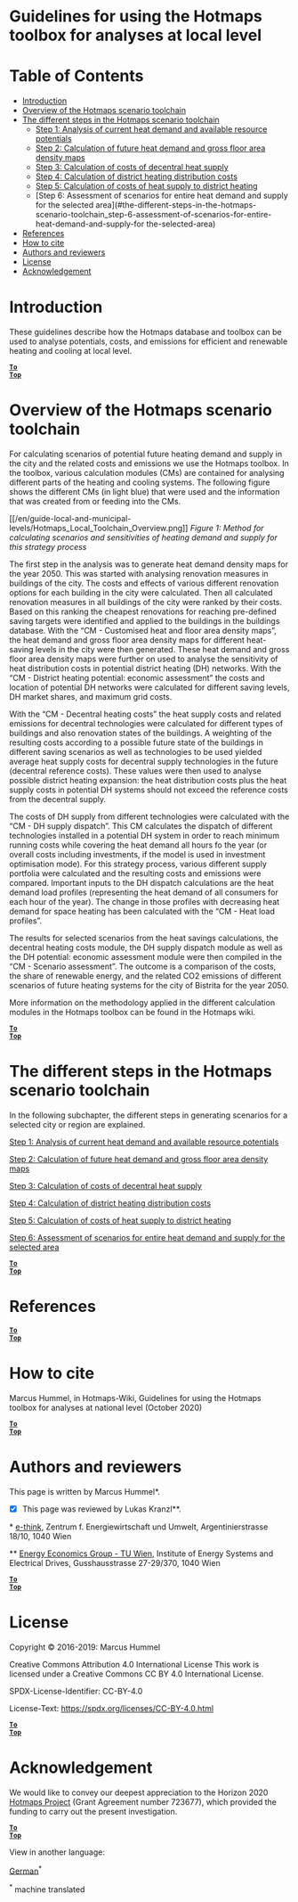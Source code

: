 <h1>Guidelines for using the Hotmaps toolbox for analyses at local level</h1>

# Table of Contents
* [Introduction](#introduction)
* [Overview of the Hotmaps scenario toolchain](#overview-of-the-hotmaps-scenario-toolchain)
* [The different steps in the Hotmaps scenario toolchain](#the-different-steps-in-the-hotmaps-scenario-toolchain)
    * [Step 1: Analysis of current heat demand and available resource potentials](#the-different-steps-in-the-hotmaps-scenario-toolchain_step-1-analysis-of-current-heat-demand-and-available-resource-potentials)
    * [Step 2: Calculation of future heat demand and gross floor area density maps](#the-different-steps-in-the-hotmaps-scenario-toolchain_step-2-calculation-of-future-heat-demand-and-gross-floor-area-density-maps)
    * [Step 3: Calculation of costs of decentral heat supply](#the-different-steps-in-the-hotmaps-scenario-toolchain_step-3-calculation-of-costs-of-decentral-heat-supply)
    * [Step 4: Calculation of district heating distribution costs](#the-different-steps-in-the-hotmaps-scenario-toolchain_step-4-calculation-of-district-heating-distribution-costs)
    * [Step 5: Calculation of costs of heat supply to district heating](#the-different-steps-in-the-hotmaps-scenario-toolchain_step-5-calculation-of-costs-of-heat-supply-to-district-heating)
    * [Step 6: Assessment of scenarios for entire heat demand and supply for the selected area](#the-different-steps-in-the-hotmaps-scenario-toolchain_step-6-assessment-of-scenarios-for-entire-heat-demand-and-supply-for the-selected-area)
* [References](#references)
* [How to cite](#how-to-cite)
* [Authors and reviewers](#authors-and-reviewers)
* [License](#license)
* [Acknowledgement](#acknowledgement)


# Introduction

These guidelines describe how the Hotmaps database and toolbox can be used to analyse potentials, costs, and emissions for efficient and renewable heating and cooling at local level.

<code><ins>**[To Top](#table-of-contents)**</ins></code>

# Overview of the Hotmaps scenario toolchain

For calculating scenarios of potential future heating demand and supply in the city and the related costs and emissions we use the Hotmaps toolbox. In the toolbox, various calculation modules (CMs) are contained for analysing different parts of the heating and cooling systems. The following figure shows the different CMs (in light blue) that were used and the information that was created from or feeding into the CMs.

[[/en/guide-local-and-municipal-levels/Hotmaps_Local_Toolchain_Overview.png]]
*Figure 1: Method for calculating scenarios and sensitivities of heating demand and supply for this strategy process*

The first step in the analysis was to generate heat demand density maps for the year 2050. This was started with analysing renovation measures in buildings of the city. The costs and effects of various different renovation options for each building in the city were calculated. Then all calculated renovation measures in all buildings of the city were ranked by their costs. Based on this ranking the cheapest renovations for reaching pre-defined saving targets were identified and applied to the buildings in the buildings database. With the “CM - Customised heat and floor area density maps”, the heat demand and gross floor area density maps for different heat-saving levels in the city were then generated.
These heat demand and gross floor area density maps were further on used to analyse the sensitivity of heat distribution costs in potential district heating (DH) networks. With the “CM - District heating potential: economic assessment” the costs and location of potential DH networks were calculated for different saving levels, DH market shares, and maximum grid costs.

With the “CM - Decentral heating costs” the heat supply costs and related emissions for decentral technologies were calculated for different types of buildings and also renovation states of the buildings. A weighting of the resulting costs according to a possible future state of the buildings in different saving scenarios as well as technologies to be used yielded average heat supply costs for decentral supply technologies in the future (decentral reference costs). These values were then used to analyse possible district heating expansion: the heat distribution costs plus the heat supply costs in potential DH systems should not exceed the reference costs from the decentral supply.

The costs of DH supply from different technologies were calculated with the “CM - DH supply dispatch”. This CM calculates the dispatch of different technologies installed in a potential DH system in order to reach minimum running costs while covering the heat demand all hours fo the year (or overall costs including investments, if the model is used in investment optimisation mode). For this strategy process, various different supply portfolia were calculated and the resulting costs and emissions were compared. Important inputs to the DH dispatch calculations are the heat demand load profiles (representing the heat demand of all consumers for each hour of the year). The change in those profiles with decreasing heat demand for space heating has been calculated with the “CM - Heat load profiles”.

The results for selected scenarios from the heat savings calculations, the decentral heating costs module, the DH supply dispatch module as well as the DH potential: economic assessment module were then compiled in the “CM - Scenario assessment”. The outcome is a comparison of the costs, the share of renewable energy, and the related CO2 emissions of different scenarios of future heating systems for the city of Bistrita for the year 2050.

More information on the methodology applied in the different calculation modules in the Hotmaps toolbox can be found in the Hotmaps wiki.

<code><ins>**[To Top](#table-of-contents)**</ins></code>


# The different steps in the Hotmaps scenario toolchain

In the following subchapter, the different steps in generating scenarios for a selected city or region are explained.


[Step 1: Analysis of current heat demand and available resource potentials](https://wiki.hotmaps.hevs.ch/en/Step-1-Analysis-of-current-heat-demand-and-available-resource-potentials)

[Step 2: Calculation of future heat demand and gross floor area density maps](https://wiki.hotmaps.hevs.ch/en/Step-2-Calculation-of-future-heat-demand-and-gross-floor-area-density-maps)

[Step 3: Calculation of costs of decentral heat supply](https://wiki.hotmaps.hevs.ch/en/Step-3-Calculation-of-costs-of-decentral-heat-supply)

[Step 4: Calculation of district heating distribution costs](https://wiki.hotmaps.hevs.ch/en/Step-4-Calculation-of-district-heating-distribution-costs)

[Step 5: Calculation of costs of heat supply to district heating](https://wiki.hotmaps.hevs.ch/en/Step-5-Calculation-of-costs-of-heat-supply-to-district-heating)

[Step 6: Assessment of scenarios for entire heat demand and supply for the selected area](https://wiki.hotmaps.hevs.ch/en/Step-6-Assessment-of-scenarios-for-entire-heat-demand-and-supply-for-the-selected-area)

<code><ins>**[To Top](#table-of-contents)**</ins></code>


# References


<code><ins>**[To Top](#table-of-contents)**</ins></code>

# How to cite
Marcus Hummel, in Hotmaps-Wiki, Guidelines for using the Hotmaps toolbox for analyses at national level (October 2020)


<code><ins>**[To Top](#table-of-contents)**</ins></code>

# Authors and reviewers
This page is written by Marcus Hummel\*.
- [x] This page was reviewed by Lukas Kranzl\**.

\* [e-think](https://e-think.ac.at/),
Zentrum f. Energiewirtschaft und Umwelt,
Argentinierstrasse 18/10,
1040 Wien

\** [Energy Economics Group - TU Wien](https://eeg.tuwien.ac.at/),
Institute of Energy Systems and Electrical Drives,
Gusshausstrasse 27-29/370,
1040 Wien


<code><ins>**[To Top](#table-of-contents)**</ins></code>

# License
Copyright © 2016-2019: Marcus Hummel

Creative Commons Attribution 4.0 International License
This work is licensed under a Creative Commons CC BY 4.0 International License.

SPDX-License-Identifier: CC-BY-4.0

License-Text: https://spdx.org/licenses/CC-BY-4.0.html

<code><ins>**[To Top](#table-of-contents)**</ins></code>

# Acknowledgement
We would like to convey our deepest appreciation to the Horizon 2020 [Hotmaps Project](https://www.hotmaps-project.eu) (Grant Agreement number 723677), which provided the funding to carry out the present investigation.

<code><ins>**[To Top](#table-of-contents)**</ins></code>






<!--- THIS IS A SUPER UNIQUE IDENTIFIER -->

View in another language:

 [German](../de/GL-national)<sup>\*</sup> 

<sup>\*</sup> machine translated
